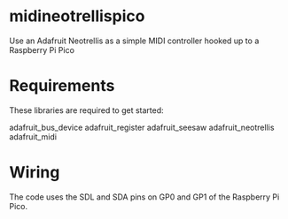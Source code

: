 # midineotrellispico
 Use an Adafruit Neotrellis as a simple MIDI controller hooked up to a Raspberry Pi Pico

# Requirements 
 These libraries are required to get started:

 adafruit_bus_device
 adafruit_register
 adafruit_seesaw
 adafruit_neotrellis
 adafruit_midi

# Wiring
 The code uses the SDL and SDA pins on GP0 and GP1 of the Raspberry Pi Pico. 